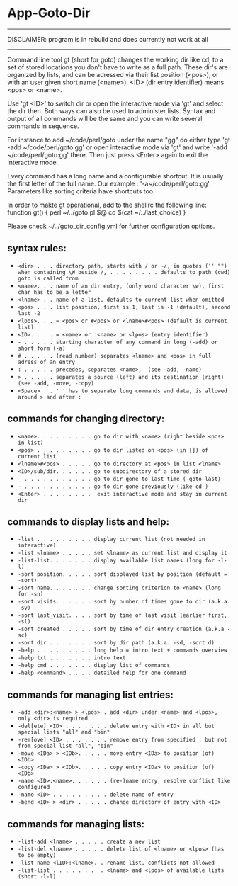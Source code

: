 
# App-Goto-Dir

- - -

DISCLAIMER: program is in rebuild and does currently not work at all

- - -

  Command line tool gt (short for goto) changes the working dir like cd,
  to a set of stored locations you don't have to write as a full path.
  These dir's are organized by lists, and can be adressed via their
  list position (&lt;pos>), or with an user given short name (&lt;name>).
  &lt;ID> (dir entry identifier) means &lt;pos> or &lt;name>.

  Use 'gt &lt;ID>' to switch dir or open the interactive mode via 'gt' and
  select the dir then. Both ways can also be used to administer lists.
  Syntax and output of all commands will be the same and you can write
  several commands in sequence.

  For instance to add \~/code/perl/goto under the name "gg" do either type
  'gt -add \~/code/perl/goto:gg' or open interactive mode via 'gt'
  and write '-add \~/code/perl/goto:gg' there. Then just press &lt;Enter>
  again to exit the interactive mode.

  Every command has a long name and a configurable shortcut.
  It is usually the first letter of the full name.
  Our example : '-a\~/code/perl/goto:gg'.
  Parameters like sorting criteria have shortcuts too.

  In order to makte gt operational, add to the shellrc the following line:
  function gt() { perl ~/../goto.pl \$@ cd $\(cat ~/../last_choice) }

  Please check ~/../goto_dir_config.yml for further configuration options.


## syntax rules:

- `<dir> . . . directory path, starts with / or ~/, in quotes ('' "") when containing \W beside /,
 . . . . . . . . defaults to path (cwd) goto is called from`
- `<name>. . . name of an dir entry, (only word character \w), first char has to be a letter`
- `<lname> . . name of a list, defaults to current list when omitted`
- `<pos> . . . list position, first is 1, last is -1 (default), second last -2`
- `<lpos>. . . = <pos> or #<pos> or <lname>#<pos> (default is current list)`
- `<ID>. . . . = <name> or :<name> or <lpos> (entry identifier)`
- `- . . . . . starting character of any command in long (-add) or short form (-a)`
- `# . . . . . (read number) separates <lname> and <pos> in full adress of an entry`
- `: . . . . . precedes, separates <name>,  (see -add, -name)`
- `> . . . . . separates a source (left) and its destination (right) (see -add, -move, -copy)`
- `<Space> . . ' ' has to separate long commands and data, is allowed around > and after :`

## commands for changing directory:

- `<name>. . . . . . . . . go to dir with <name> (right beside <pos> in list)`
- `<pos> . . . . . . . . . go to dir listed on <pos> (in []) of current list`
- `<lname>#<pos> . . . . . go to directory at <pos> in list <lname>`
- `<ID>/sub/dir. . . . . . go to subdirectory of a stored dir`
- `_ . . . . . . . . . . . go to dir gone to last time (-goto-last)`
- `- . . . . . . . . . . . go to dir gone previously (like cd-)`
- `<Enter> . . . . . . . .  exit interactive mode and stay in current dir`

## commands to display lists and help:

- `-list . . . . . . . . . display current list (not needed in interactive)`
- `-list <lname> . . . . . set <lname> as current list and display it`
- `-list-list. . . . . . . display available list names (long for -l-l)`
- `-sort position. . . . . sort displayed list by position (default = -sort)`
- `-sort name. . . . . . . change sorting criterion to <name> (long for -sn)`
- `-sort visits. . . . . . sort by number of times gone to dir (a.k.a. -sv)`
- `-sort last_visit. . . . sort by time of last visit (earlier first, -sl)`
- `-sort created . . . . . sort by time of dir entry creation (a.k.a -sc)`
- `-sort dir . . . . . . . sort by dir path (a.k.a. -sd, -sort d)`
- `-help . . . . . . . . . long help = intro text + commands overview`
- `-help txt . . . . . . . intro text`
- `-help cmd . . . . . . . display list of commands`
- `-help <command> . . . . detailed help for one command`

## commands for managing list entries:

- `-add <dir>:<name> > <lpos> . add <dir> under <name> and <lpos>, only <dir> is required`
- `-del[ete] <ID> . . . . . . . delete entry with <ID> in all but special lists "all" and "bin"`
- `-rem[ove] <ID> . . . . . . . remove entry from specified , but not from special list "all", "bin"`
- `-move <IDa> > <IDb>. . . . . move entry <IDa> to position (of) <IDb>`
- `-copy <IDa> > <IDb>. . . . . copy entry <IDa> to position (of) <IDb>`
- `-name <ID>:<name>. . . . . . (re-)name entry, resolve conflict like configured`
- `-name <ID> . . . . . . . . . delete name of entry`
- `-bend <ID> > <dir> . . . . . change directory of entry with <ID>`

<!---
`< . . . . . . . . . . . . . undo last command`
`> . . . . . . . . . . . . . redo - revert previously made undo`
--->

## commands for managing lists:

- `-list-add <lname> . . . . . create a new list`
- `-list-del <lname> . . . . . delete list of <lname> or <lpos> (has to be empty)`
- `-list-name <lID>:<lname>. . rename list, conflicts not allowed`
- `-list-list . . . . . . .  . <lname> and <lpos> of available lists (short -l-l)`


